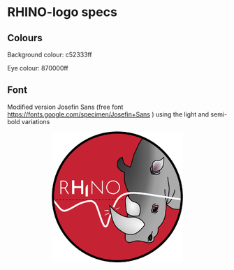 # RHINO-logo specs

## Colours
Background colour:	c52333ff

Eye colour:		870000ff

## Font
Modified version Josefin Sans (free font https://fonts.google.com/specimen/Josefin+Sans ) using the light and semi-bold variations


<p align="center">
  <img src="rhino-logo.svg" alt="rhino-logo" width="300"/>
</p>
